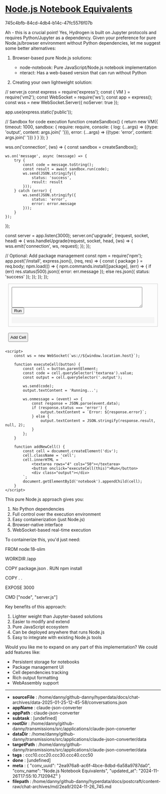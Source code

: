 # [Node.js Notebook Equivalents](https://claude.ai/chat/2ea976a8-ac6f-4bce-8dbd-6a58a9787da0)

745c4bfb-84cd-4db4-b14c-47fc5576f07b

 Ah - this is a crucial point! Yes, Hydrogen is built on Jupyter protocols and requires Python/Jupyter as a dependency. Given your preference for pure Node.js/browser environment without Python dependencies, let me suggest some better alternatives:

1. Browser-based pure Node.js solutions:
   - node-notebook: Pure JavaScript/Node.js notebook implementation
   - nteract: Has a web-based version that can run without Python
   
2. Creating your own lightweight solution:

<antArtifact identifier="pure-node-notebook" type="application/vnd.ant.code" language="javascript" title="Minimal Node.js Notebook Server">
// server.js
const express = require('express');
const { VM } = require('vm2');
const WebSocket = require('ws');
const app = express();
const wss = new WebSocket.Server({ noServer: true });

app.use(express.static('public'));

// Sandbox for code execution
function createSandbox() {
    return new VM({
        timeout: 1000,
        sandbox: {
            require: require,
            console: {
                log: (...args) => ({type: 'output', content: args.join(' ')}),
                error: (...args) => ({type: 'error', content: args.join(' ')})
            }
        }
    });
}

wss.on('connection', (ws) => {
    const sandbox = createSandbox();
    
    ws.on('message', async (message) => {
        try {
            const code = message.toString();
            const result = await sandbox.run(code);
            ws.send(JSON.stringify({
                status: 'success',
                result: result
            }));
        } catch (error) {
            ws.send(JSON.stringify({
                status: 'error',
                error: error.message
            }));
        }
    });
});

const server = app.listen(3000);
server.on('upgrade', (request, socket, head) => {
    wss.handleUpgrade(request, socket, head, (ws) => {
        wss.emit('connection', ws, request);
    });
});

// Optional: Add package management
const npm = require('npm');
app.post('/install', express.json(), (req, res) => {
    const { package } = req.body;
    npm.load(() => {
        npm.commands.install([package], (err) => {
            if (err) res.status(500).json({ error: err.message });
            else res.json({ status: 'success' });
        });
    });
});
</antArtifact>

<antArtifact identifier="pure-node-notebook-client" type="text/html" title="Minimal Node.js Notebook Client">
<!DOCTYPE html>
<html>
<head>
    <title>Node.js Notebook</title>
    <style>
        .cell {
            margin: 10px;
            padding: 10px;
            border: 1px solid #ccc;
        }
        .output {
            margin-top: 10px;
            padding: 10px;
            background: #f5f5f5;
        }
        #addCell {
            margin: 10px;
            padding: 5px;
        }
    </style>
</head>
<body>
    <div id="notebook">
        <div class="cell">
            <textarea rows="4" cols="50"></textarea>
            <button onclick="executeCell(this)">Run</button>
            <div class="output"></div>
        </div>
    </div>
    <button id="addCell" onclick="addNewCell()">Add Cell</button>

    <script>
        const ws = new WebSocket(`ws://${window.location.host}`);
        
        function executeCell(button) {
            const cell = button.parentElement;
            const code = cell.querySelector('textarea').value;
            const output = cell.querySelector('.output');
            
            ws.send(code);
            output.textContent = 'Running...';
            
            ws.onmessage = (event) => {
                const response = JSON.parse(event.data);
                if (response.status === 'error') {
                    output.textContent = `Error: ${response.error}`;
                } else {
                    output.textContent = JSON.stringify(response.result, null, 2);
                }
            };
        }

        function addNewCell() {
            const cell = document.createElement('div');
            cell.className = 'cell';
            cell.innerHTML = `
                <textarea rows="4" cols="50"></textarea>
                <button onclick="executeCell(this)">Run</button>
                <div class="output"></div>
            `;
            document.getElementById('notebook').appendChild(cell);
        }
    </script>
</body>
</html>
</antArtifact>

This pure Node.js approach gives you:
1. No Python dependencies
2. Full control over the execution environment
3. Easy containerization (just Node.js)
4. Browser-native interface
5. WebSocket-based real-time execution

To containerize this, you'd just need:

<antArtifact identifier="pure-node-notebook-docker" type="application/vnd.ant.code" language="dockerfile" title="Pure Node.js Notebook Docker Configuration">
FROM node:18-slim

WORKDIR /app

COPY package.json .
RUN npm install

COPY . .

EXPOSE 3000

CMD ["node", "server.js"]
</antArtifact>

Key benefits of this approach:
1. Lighter weight than Jupyter-based solutions
2. Easier to modify and extend
3. Pure JavaScript ecosystem
4. Can be deployed anywhere that runs Node.js
5. Easy to integrate with existing Node.js tools

Would you like me to expand on any part of this implementation? We could add features like:
- Persistent storage for notebooks
- Package management UI
- Cell dependencies tracking
- Rich output formatting
- WebAssembly support

---

* **sourceFile** : /home/danny/github-danny/hyperdata/docs/chat-archives/data-2025-01-25-12-45-58/conversations.json
* **appName** : claude-json-converter
* **appPath** : claude-json-converter
* **subtask** : [undefined]
* **rootDir** : /home/danny/github-danny/transmissions/src/applications/claude-json-converter
* **dataDir** : /home/danny/github-danny/transmissions/src/applications/claude-json-converter/data
* **targetPath** : /home/danny/github-danny/transmissions/src/applications/claude-json-converter/data
* **tags** : ccc10.ccc20.ccc30.ccc40.ccc50
* **done** : [undefined]
* **meta** : {
  "conv_uuid": "2ea976a8-ac6f-4bce-8dbd-6a58a9787da0",
  "conv_name": "Node.js Notebook Equivalents",
  "updated_at": "2024-11-26T17:55:10.712094Z"
}
* **filepath** : /home/danny/github-danny/hyperdata/docs/postcraft/content-raw/chat-archives/md/2ea9/2024-11-26_745.md